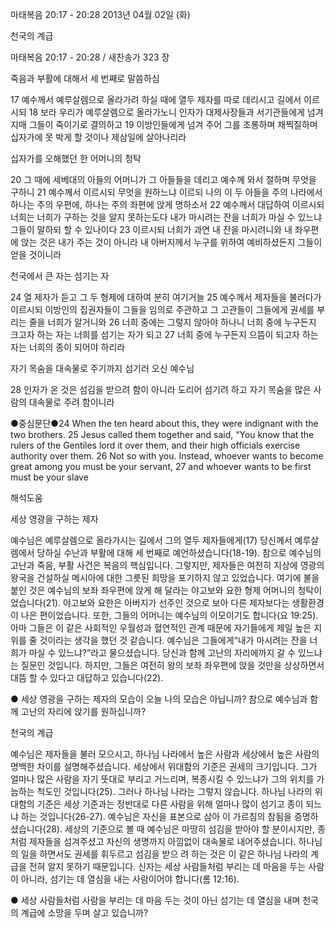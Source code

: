 마태복음 20:17 - 20:28 
2013년 04월 02일 (화)

천국의 계급



마태복음 20:17 - 20:28 / 새찬송가 323 장


죽음과 부활에 대해서 세 번째로 말씀하심

17 예수께서 예루살렘으로 올라가려 하실 때에 열두 제자를 따로 데리시고 길에서 이르시되 18 보라 우리가 예루살렘으로 올라가노니 인자가 대제사장들과 서기관들에게 넘겨지매 그들이 죽이기로 결의하고 19 이방인들에게 넘겨 주어 그를 조롱하며 채찍질하며 십자가에 못 박게 할 것이나 제삼일에 살아나리라

십자가를 오해했던 한 어머니의 청탁

20 그 때에 세베대의 아들의 어머니가 그 아들들을 데리고 예수께 와서 절하며 무엇을 구하니 21 예수께서 이르시되 무엇을 원하느냐 이르되 나의 이 두 아들을 주의 나라에서 하나는 주의 우편에, 하나는 주의 좌편에 앉게 명하소서 22 예수께서 대답하여 이르시되 너희는 너희가 구하는 것을 알지 못하는도다 내가 마시려는 잔을 너희가 마실 수 있느냐 그들이 말하되 할 수 있나이다 23 이르시되 너희가 과연 내 잔을 마시려니와 내 좌우편에 앉는 것은 내가 주는 것이 아니라 내 아버지께서 누구를 위하여 예비하셨든지 그들이 얻을 것이니라

천국에서 큰 자는 섬기는 자

24 열 제자가 듣고 그 두 형제에 대하여 분히 여기거늘 25 예수께서 제자들을 불러다가 이르시되 이방인의 집권자들이 그들을 임의로 주관하고 그 고관들이 그들에게 권세를 부리는 줄을 너희가 알거니와 26 너희 중에는 그렇지 않아야 하나니 너희 중에 누구든지 크고자 하는 자는 너희를 섬기는 자가 되고 27 너희 중에 누구든지 으뜸이 되고자 하는 자는 너희의 종이 되어야 하리라

자기 목숨을 대속물로 주기까지 섬기러 오신 예수님

28 인자가 온 것은 섬김을 받으려 함이 아니라 도리어 섬기려 하고 자기 목숨을 많은 사람의 대속물로 주려 함이니라

●중심문단●24 When the ten heard about this, they were indignant with the two brothers. 25 Jesus called them together and said, “You know that the rulers of the Gentiles lord it over them, and their high officials exercise authority over them. 26 Not so with you. Instead, whoever wants to become great among you must be your servant, 27 and whoever wants to be first must be your slave

해석도움





세상 영광을 구하는 제자

예수님은 예루살렘으로 올라가시는 길에서 그의 열두 제자들에게(17) 당신께서 예루살렘에서 당하실 수난과 부활에 대해 세 번째로 예언하셨습니다(18-19). 참으로 예수님의 고난과 죽음, 부활 사건은 복음의 핵심입니다. 그렇지만, 제자들은 여전히 지상에 영광의 왕국을 건설하실 메시아에 대한 그릇된 희망을 포기하지 않고 있었습니다. 여기에 불을 붙인 것은 예수님의 보좌 좌우편에 앉게 해 달라는 야고보와 요한 형제 어머니의 청탁이었습니다(21). 야고보와 요한은 아버지가 선주인 것으로 보아 다른 제자보다는 생활환경이 나은 편이었습니다. 또한, 그들의 어머니는 예수님의 이모이기도 합니다(요 19:25). 아마 그들은 이 같은 사회적인 우월성과 혈연적인 관계 때문에 자기들에게 제일 높은 지위를 줄 것이라는 생각을 했던 것 같습니다. 예수님은 그들에게“내가 마시려는 잔을 너희가 마실 수 있느냐?”라고 물으셨습니다. 당신과 함께 고난의 자리에까지 갈 수 있느냐는 질문인 것입니다. 하지만, 그들은 여전히 왕의 보좌 좌우편에 앉을 것만을 상상하면서 대뜸 할 수 있다고 대답하고 있습니다(22).

● 세상 영광을 구하는 제자의 모습이 오늘 나의 모습은 아닙니까? 참으로 예수님과 함께 고난의 자리에 앉기를 원하십니까?

천국의 계급

예수님은 제자들을 불러 모으시고, 하나님 나라에서 높은 사람과 세상에서 높은 사람의 명백한 차이를 설명해주셨습니다. 세상에서 위대함의 기준은 권세의 크기입니다. 그가 얼마나 많은 사람을 자기 뜻대로 부리고 거느리며, 복종시킬 수 있느냐가 그의 위치를 가늠하는 척도인 것입니다(25). 그러나 하나님 나라는 그렇지 않습니다. 하나님 나라의 위대함의 기준은 세상 기준과는 정반대로 다른 사람을 위해 얼마나 많이 섬기고 종이 되느냐 하는 것입니다(26-27). 예수님은 자신을 표본으로 삼아 이 가르침의 참됨을 증명하셨습니다(28). 세상의 기준으로 볼 때 예수님은 마땅히 섬김을 받아야 할 분이시지만, 종처럼 제자들을 섬겨주셨고 자신의 생명까지 아낌없이 대속물로 내어주셨습니다. 하나님의 일을 하면서도 권세를 휘두르고 섬김을 받으
려 하는 것은 이 같은 하나님 나라의 계급을 전혀 알지 못하기 때문입니다. 신자는 세상 사람들처럼 부리는 데 마음을 두는 사람이 아니라, 섬기는 데 열심을 내는 사람이어야 합니다(롬 12:16).

● 세상 사람들처럼 사람을 부리는 데 마음 두는 것이 아닌 섬기는 데 열심을 내며 천국의 계급에 소망을 두며 살고 있습니까?